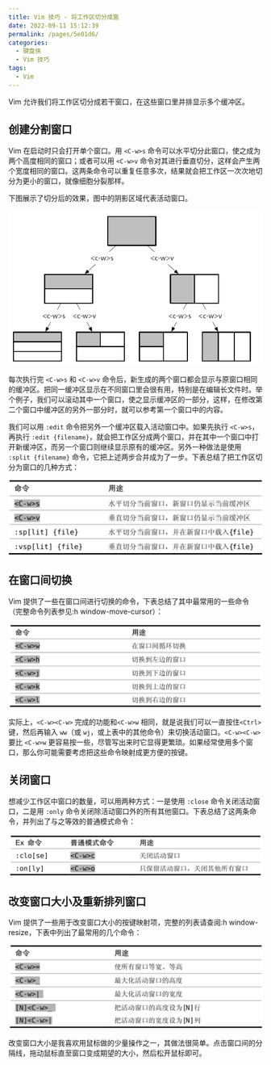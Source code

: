 ```yaml
---
title: Vim 技巧 - 将工作区切分成窗
date: 2022-09-11 15:12:39
permalink: /pages/5e01d6/
categories:
  - 键盘侠
  - Vim 技巧
tags:
  - Vim
---
```


Vim 允许我们将工作区切分成若干窗口，在这些窗口里并排显示多个缓冲区。

## 创建分割窗口

Vim 在启动时只会打开单个窗口。用 `<C-w>s` 命令可以水平切分此窗口，使之成为两个高度相同的窗口；或者可以用 `<C-w>v` 命令对其进行垂直切分，这样会产生两个宽度相同的窗口。这两条命令可以重复任意多次，结果就会把工作区一次次地切分为更小的窗口，就像细胞分裂那样。

下图展示了切分后的效果，图中的阴影区域代表活动窗口。

![](../../.vuepress/public/img/vim/078.jpg)

每次执行完 `<C-w>s` 和 `<C-w>v` 命令后，新生成的两个窗口都会显示与原窗口相同的缓冲区。把同一缓冲区显示在不同窗口里会很有用，特别是在编辑长文件时。举个例子，我们可以滚动其中一个窗口，使之显示缓冲区的一部分，这样，在修改第二个窗口中缓冲区的另外一部分时，就可以参考第一个窗口中的内容。

我们可以用 `:edit` 命令把另外一个缓冲区载入活动窗口中。如果先执行 `<C-w>s`，再执行 `:edit {filename}`，就会把工作区分成两个窗口，并在其中一个窗口中打开新缓冲区，而另一个窗口则继续显示原有的缓冲区。另外一种做法是使用 `:split {filename}` 命令，它把上述两步合并成为了一步。下表总结了把工作区切分为窗口的几种方式：

![](../../.vuepress/public/img/vim/079.jpg)

## 在窗口间切换

Vim 提供了一些在窗口间进行切换的命令，下表总结了其中最常用的一些命令（完整命令列表参见:h window-move-cursor）：

![](../../.vuepress/public/img/vim/080.jpg)

实际上，`<C-w><C-w>` 完成的功能和`<C-w>w` 相同，就是说我们可以一直按住`<Ctrl>` 键，然后再输入 `ww`（或 `wj`，或上表中的其他命令）来切换活动窗口。`<C-w><C-w>` 要比 `<C-w>w` 更容易按一些，尽管写出来时它显得更繁琐。如果经常使用多个窗口，那么你可能需要考虑把这些命令映射成更方便的按键。

## 关闭窗口

想减少工作区中窗口的数量，可以用两种方式：一是使用 `:close` 命令关闭活动窗口，二是用 `:only` 命令关闭除活动窗口外的所有其他窗口。下表总结了这两条命令，并列出了与之等效的普通模式命令：

![](../../.vuepress/public/img/vim/081.jpg)

## 改变窗口大小及重新排列窗口

Vim 提供了一些用于改变窗口大小的按键映射项，完整的列表请查阅:h window-resize，下表中列出了最常用的几个命令：

![](../../.vuepress/public/img/vim/082.jpg)

改变窗口大小是我喜欢用鼠标做的少量操作之一，其做法很简单。点击窗口间的分隔线，拖动鼠标直至窗口变成期望的大小，然后松开鼠标即可。
